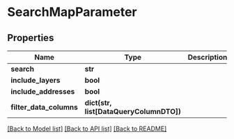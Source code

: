 # SearchMapParameter

## Properties
Name | Type | Description | Notes
------------ | ------------- | ------------- | -------------
**search** | **str** |  | [optional] 
**include_layers** | **bool** |  | [optional] 
**include_addresses** | **bool** |  | [optional] 
**filter_data_columns** | **dict(str, list[DataQueryColumnDTO])** |  | [optional] 

[[Back to Model list]](../README.md#documentation-for-models) [[Back to API list]](../README.md#documentation-for-api-endpoints) [[Back to README]](../README.md)

